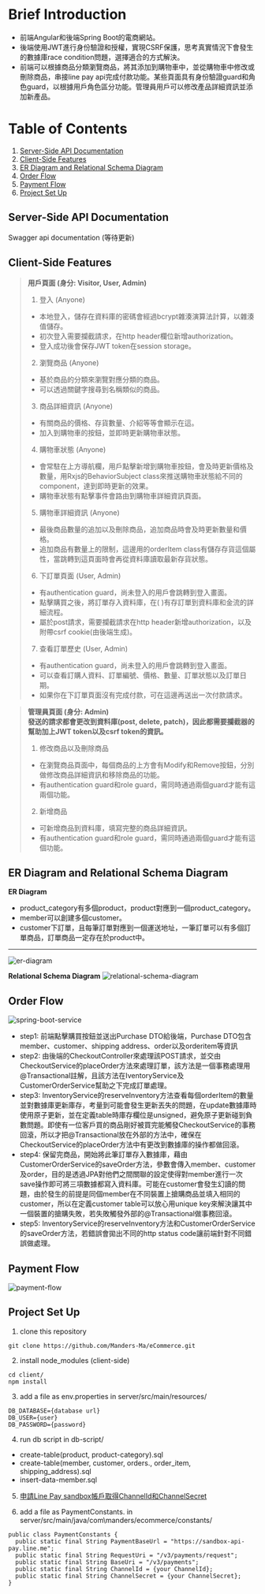 # Brief Introduction
- 前端Angular和後端Spring Boot的電商網站。
- 後端使用JWT進行身份驗證和授權，實現CSRF保護，思考真實情況下會發生的數據庫race condition問題，選擇適合的方式解決。  
- 前端可以根據商品分類瀏覽商品，將其添加到購物車中，並從購物車中修改或刪除商品，串接line pay api完成付款功能。某些頁面具有身份驗證guard和角色guard，以根據用戶角色區分功能。管理員用戶可以修改產品詳細資訊並添加新產品。


# Table of Contents
1. [Server-Side API Documentation](#server-side-api-documentation)
2. [Client-Side Features](#client-side-features)
3. [ER Diagram and Relational Schema Diagram](#er-diagram-and-relational-schema-diagram)
4. [Order Flow](#order-flow)
5. [Payment Flow](#payment-flow)
6. [Project Set Up](#project-set-up)  

## Server-Side API Documentation
Swagger api documentation (等待更新)

## Client-Side Features
> **用戶頁面 (身分: Visitor, User, Admin)**  
> 1. 登入  (Anyone)
> - 本地登入，儲存在資料庫的密碼會經過bcrypt雜湊演算法計算，以雜湊值儲存。
> - 初次登入需要攔截請求，在http header欄位新增authorization。
> - 登入成功後會保存JWT token在session storage。
> 2. 瀏覽商品 (Anyone)
> - 基於商品的分類來瀏覽對應分類的商品。
> - 可以透過關鍵字搜尋到名稱類似的商品。
> 3. 商品詳細資訊 (Anyone)
> - 有關商品的價格、存貨數量、介紹等等會顯示在這。
> - 加入到購物車的按鈕，並即時更新購物車狀態。
> 4. 購物車狀態 (Anyone)
> - 會常駐在上方導航欄，用戶點擊新增到購物車按鈕，會及時更新價格及數量，用Rxjs的BehaviorSubject class來推送購物車狀態給不同的component，達到即時更新的效果。
> - 購物車狀態有點擊事件會路由到購物車詳細資訊頁面。
> 5. 購物車詳細資訊 (Anyone)
> - 最後商品數量的追加以及刪除商品，追加商品時會及時更新數量和價格。
> - 追加商品有數量上的限制，這邊用的orderItem class有儲存存貨這個屬性，當跳轉到這頁面時會再從資料庫讀取最新存貨狀態。
> 6. 下訂單頁面 (User, Admin)
> - 有authentication guard，尚未登入的用戶會跳轉到登入畫面。
> - 點擊購買之後，將訂單存入資料庫，在( )有存訂單到資料庫和金流的詳細流程。
> - 屬於post請求，需要攔截請求在http header新增authorization，以及附帶csrf cookie(由後端生成)。
> 7. 查看訂單歷史 (User, Admin)
> - 有authentication guard，尚未登入的用戶會跳轉到登入畫面。
> - 可以查看訂購人資料、訂單編號、價格、數量、訂單狀態以及訂單日期。
> - 如果你在下訂單頁面沒有完成付款，可在這邊再送出一次付款請求。  

> **管理員頁面 (身分: Admin)**  
> **發送的請求都會更改到資料庫(post, delete, patch)，因此都需要攔截器的幫助加上JWT token以及csrf token的資訊。**
> 1. 修改商品以及刪除商品
> - 在瀏覽商品頁面中，每個商品的上方會有Modify和Remove按鈕，分別做修改商品詳細資訊和移除商品的功能。
> - 有authentication guard和role guard，需同時通過兩個guard才能有這兩個功能。
> 2. 新增商品
> - 可新增商品到資料庫，填寫完整的商品詳細資訊。
> - 有authentication guard和role guard，需同時通過兩個guard才能有這個功能。

## ER Diagram and Relational Schema Diagram
**ER Diagram**
- product_category有多個product，product對應到一個product_category。
- member可以創建多個customer。
- customer下訂單，且每筆訂單對應到一個運送地址，一筆訂單可以有多個訂單商品，訂單商品一定存在於product中。
---
![er-diagram](readme-resource/ER-diagram.png)  

**Relational Schema Diagram**
![relational-schema-diagram](readme-resource/relational-schema-diagram.png)


## Order Flow
![spring-boot-service](readme-resource/spring-boot-service.drawio.png)  
- step1: 前端點擊購買按鈕並送出Purchase DTO給後端，Purchase DTO包含member、customer、shipping address、order以及orderitem等資訊
- step2: 由後端的CheckoutController來處理該POST請求，並交由CheckoutService的placeOrder方法來處理訂單，該方法是一個事務處理用@Transactional註解，且該方法在IventoryService及CustomerOrderService幫助之下完成訂單處理。
- step3: InventoryService的reserveInventory方法查看每個orderItem的數量並對數據庫更新庫存，考量到可能會發生更新丟失的問題，在update數據庫時使用原子更新，並在定義table時庫存欄位是unsigned，避免原子更新碰到負數問題。即使有一位客戶買的商品剛好被買完能觸發CheckoutService的事務回滾，所以才把@Transactional放在外部的方法中，確保在CheckoutService的placeOrder方法中有更改到數據庫的操作都做回滾。
- step4: 保留完商品，開始將此筆訂單存入數據庫，藉由CustomerOrderService的saveOrder方法，參數會傳入member、customer及order，目的是透過JPA對他們之間關聯的設定使得對member進行一次save操作即可將三項數據都寫入資料庫。可能在customer會發生幻讀的問題，由於發生的前提是同個member在不同裝置上搶購商品並填入相同的customer，所以在定義customer table可以放心用unique key來解決讓其中一個裝置的搶購失敗，若失敗觸發外部的@Transactional做事務回滾。
- step5: InventoryService的reserveInventory方法和CustomerOrderService的saveOrder方法，若錯誤會拋出不同的http status code讓前端針對不同錯誤做處理。


## Payment Flow
![payment-flow](readme-resource/payment-flow.png)


## Project Set Up
1. clone this repository
```
git clone https://github.com/Manders-Ma/eCommerce.git
```

2. install node_modules (client-side)
```
cd client/
npm install
```

3. add a file as env.properties in server/src/main/resources/
```
DB_DATABASE={database url}
DB_USER={user}
DB_PASSWORD={password}
```

4. run db script in db-script/
- create-table(product, product-category).sql
- create-table(member, customer, orders., order_item, shipping_address).sql
- insert-data-member.sql

5. [申請Line Pay sandbox帳戶取得ChannelId和ChannelSecret](https://pay.line.me/th/developers/main/main)

6. add a file as PaymentConstants. in server/src/main/java/com\manders/ecommerce/constants/
```
public class PaymentConstants {
  public static final String PaymentBaseUrl = "https://sandbox-api-pay.line.me";
  public static final String RequestUri = "/v3/payments/request";
  public static final String BaseUri = "/v3/payments";
  public static final String ChannelId = {your ChannelId};
  public static final String ChannelSecret = {your ChannelSecret};
}
```
